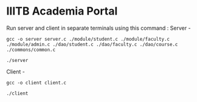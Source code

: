 # IIITB Academia Portal

Run server and client in separate terminals using this command :
Server - 
```
gcc -o server server.c ./module/student.c ./module/faculty.c ./module/admin.c ./dao/student.c ./dao/faculty.c ./dao/course.c ./commons/common.c

./server
```

Client - 
```
gcc -o client client.c

./client
```